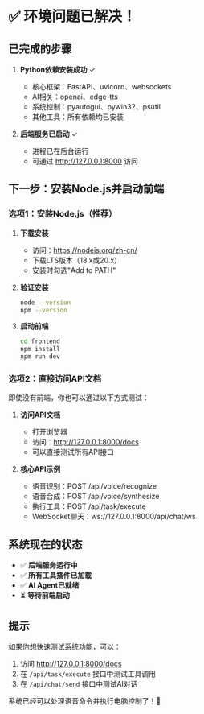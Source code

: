 # ✅ 环境问题已解决！

## 已完成的步骤

1. **Python依赖安装成功** ✓
   - 核心框架：FastAPI、uvicorn、websockets
   - AI相关：openai、edge-tts
   - 系统控制：pyautogui、pywin32、psutil
   - 其他工具：所有依赖均已安装

2. **后端服务已启动** ✓
   - 进程已在后台运行
   - 可通过 http://127.0.0.1:8000 访问

## 下一步：安装Node.js并启动前端

### 选项1：安装Node.js（推荐）

1. **下载安装**
   - 访问：https://nodejs.org/zh-cn/
   - 下载LTS版本（18.x或20.x）
   - 安装时勾选"Add to PATH"

2. **验证安装**
   ```bash
   node --version
   npm --version
   ```

3. **启动前端**
   ```bash
   cd frontend
   npm install
   npm run dev
   ```

### 选项2：直接访问API文档

即使没有前端，你也可以通过以下方式测试：

1. **访问API文档**
   - 打开浏览器
   - 访问：http://127.0.0.1:8000/docs
   - 可以直接测试所有API接口

2. **核心API示例**
   - 语音识别：POST /api/voice/recognize
   - 语音合成：POST /api/voice/synthesize
   - 执行工具：POST /api/task/execute
   - WebSocket聊天：ws://127.0.0.1:8000/api/chat/ws

## 系统现在的状态

- ✅ **后端服务运行中**
- ✅ **所有工具插件已加载**
- ✅ **AI Agent已就绪**
- ⏳ **等待前端启动**

## 提示

如果你想快速测试系统功能，可以：

1. 访问 http://127.0.0.1:8000/docs
2. 在 `/api/task/execute` 接口中测试工具调用
3. 在 `/api/chat/send` 接口中测试AI对话

系统已经可以处理语音命令并执行电脑控制了！🎉

